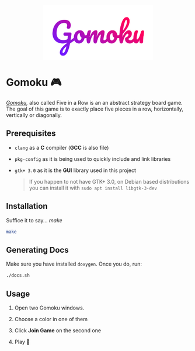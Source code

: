 <div align="center">
    <img src="assets/gomoku.png" width="300">
</div>

# Gomoku 🎮

_[Gomoku](https://en.wikipedia.org/wiki/Gomoku),_ also called Five in a Row is an an abstract strategy board game. The goal of this game is to exactly place five pieces in a row, horizontally, vertically or diagonally.

## Prerequisites

- `clang` as a **C** compiler (**GCC** is also file)

- `pkg-config` as it is being used to quickly include and link libraries

- `gtk+ 3.0` as it is the **GUI** library used in this project
  
  > If you happen to not have GTK+ 3.0, on Debian based distributions you can install it with `sudo apt install libgtk-3-dev`

## Installation

Suffice it to say... *make*

```bash
make
```

## Generating Docs

Make sure you have installed `doxygen`.
Once you do, run:
```bash
./docs.sh
```

## Usage

1. Open two Gomoku windows.

2. Choose a color in one of them

3. Click **Join Game** on the second one

4. Play 🎉
